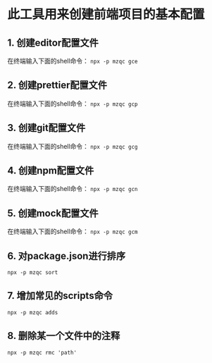 # 此工具用来创建前端项目的基本配置
## 1. 创建editor配置文件
在终端输入下面的shell命令：
`npx -p mzqc gce`
## 2. 创建prettier配置文件
在终端输入下面的shell命令：
`npx -p mzqc gcp`
## 3. 创建git配置文件
在终端输入下面的shell命令：
`npx -p mzqc gcg`
## 4. 创建npm配置文件
在终端输入下面的shell命令：
`npx -p mzqc gcn`
## 5. 创建mock配置文件
在终端输入下面的shell命令：
`npx -p mzqc gcm`
## 6. 对package.json进行排序
`npx -p mzqc sort`
## 7. 增加常见的scripts命令
`npx -p mzqc adds`
## 8. 删除某一个文件中的注释
`npx -p mzqc rmc 'path'`